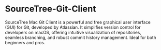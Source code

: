 # SourceTree-Git-Client
SourceTree Mac Git Client is a powerful and free graphical user interface (GUI) for Git, developed by Atlassian. It simplifies version control for developers on macOS, offering intuitive visualization of repositories, seamless branching, and robust commit history management. Ideal for both beginners and pros.
